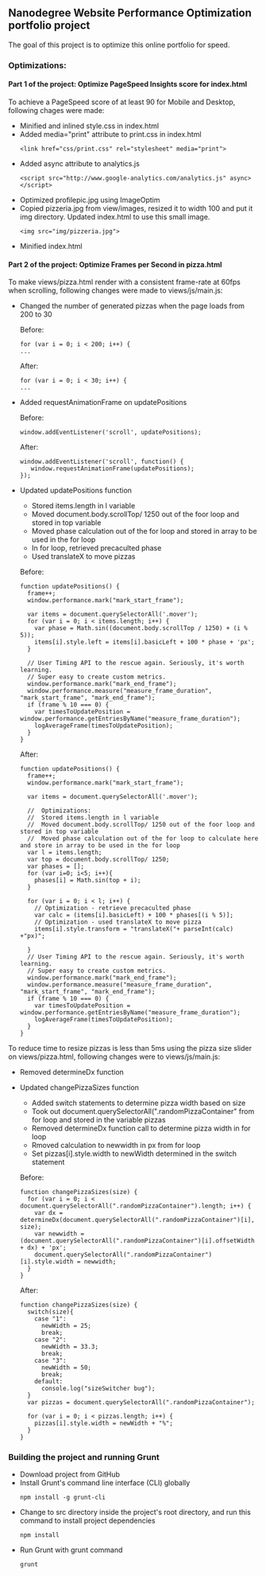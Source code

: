 ## Nanodegree Website Performance Optimization portfolio project

The goal of this project is to optimize this online portfolio for speed.


### Optimizations: 
#### Part 1 of the project: Optimize PageSpeed Insights score for index.html

To achieve a PageSpeed score of at least 90 for Mobile and Desktop, following chages were made:
-   Minified and inlined style.css in index.html
-   Added media="print" attribute to print.css in index.html
    ```
    <link href="css/print.css" rel="stylesheet" media="print">
    ```
-   Added async attribute to analytics.js
    ```
    <script src="http://www.google-analytics.com/analytics.js" async></script>
    ```
-   Optimized profilepic.jpg using ImageOptim
-   Copied pizzeria.jpg from view/images, resized it to width 100 and put it img directory. Updated index.html to use this small image.
    ```
    <img src="img/pizzeria.jpg">
    ```
- Minified index.html


#### Part 2  of the project: Optimize Frames per Second in pizza.html

To make views/pizza.html render with a consistent frame-rate at 60fps when scrolling, following changes were made to views/js/main.js:
-   Changed the number of generated pizzas when the page loads from 200 to 30
    
    Before:
    ```
    for (var i = 0; i < 200; i++) {
    ...
    ```
    
    After:
    ```
    for (var i = 0; i < 30; i++) {
    ...
    ```
-   Added requestAnimationFrame on updatePositions

    Before:
    ```
    window.addEventListener('scroll', updatePositions);
    ```
    
    After:
    ```
    window.addEventListener('scroll', function() {
       window.requestAnimationFrame(updatePositions);
    });
    ```

-   Updated updatePositions function
    * Stored items.length in l variable
    * Moved document.body.scrollTop/ 1250 out of the foor loop and stored in top variable
    * Moved phase calculation out of the for loop and stored in array to be used in the for loop
    * In for loop, retrieved precaculted phase
    * Used translateX to move pizzas
    
    Before:
    ```
    function updatePositions() {
      frame++;
      window.performance.mark("mark_start_frame");

      var items = document.querySelectorAll('.mover');
      for (var i = 0; i < items.length; i++) {
        var phase = Math.sin((document.body.scrollTop / 1250) + (i % 5));
        items[i].style.left = items[i].basicLeft + 100 * phase + 'px';
      }

      // User Timing API to the rescue again. Seriously, it's worth learning.
      // Super easy to create custom metrics.
      window.performance.mark("mark_end_frame");
      window.performance.measure("measure_frame_duration", "mark_start_frame", "mark_end_frame");
      if (frame % 10 === 0) {
        var timesToUpdatePosition = window.performance.getEntriesByName("measure_frame_duration");
        logAverageFrame(timesToUpdatePosition);
      }
    }
    ```

    After:
    ```
    function updatePositions() {
      frame++;
      window.performance.mark("mark_start_frame");

      var items = document.querySelectorAll('.mover');

      //  Optimizations:
      //  Stored items.length in l variable
      //  Moved document.body.scrollTop/ 1250 out of the foor loop and stored in top variable
      //  Moved phase calculation out of the for loop to calculate here and store in array to be used in the for loop
      var l = items.length;
      var top = document.body.scrollTop/ 1250;
      var phases = [];
      for (var i=0; i<5; i++){
        phases[i] = Math.sin(top + i);
      }

      for (var i = 0; i < l; i++) {
        // Optimization - retrieve precaculted phase
        var calc = (items[i].basicLeft) + 100 * phases[(i % 5)];
        // Optimization - used translateX to move pizza
        items[i].style.transform = "translateX("+ parseInt(calc) +"px)";

      }
      // User Timing API to the rescue again. Seriously, it's worth learning.
      // Super easy to create custom metrics.
      window.performance.mark("mark_end_frame");
      window.performance.measure("measure_frame_duration", "mark_start_frame", "mark_end_frame");
      if (frame % 10 === 0) {
        var timesToUpdatePosition = window.performance.getEntriesByName("measure_frame_duration");
        logAverageFrame(timesToUpdatePosition);
      }
    }
    ```


To reduce time to resize pizzas is less than 5ms using the pizza size slider on views/pizza.html, following changes were to views/js/main.js:
-   Removed determineDx function
-   Updated changePizzaSizes function
    * Added switch statements to determine pizza width based on size
    * Took out document.querySelectorAll(".randomPizzaContainer" from for loop and stored in the variable pizzas
    * Removed determineDx function call to determine pizza width in for loop
	* Rmoved calculation to newwidth in px from for loop
    * Set pizzas[i].style.width to newWidth determined in the switch statement

    Before:
    ```
    function changePizzaSizes(size) {
      for (var i = 0; i < document.querySelectorAll(".randomPizzaContainer").length; i++) {
        var dx = determineDx(document.querySelectorAll(".randomPizzaContainer")[i], size);
        var newwidth = (document.querySelectorAll(".randomPizzaContainer")[i].offsetWidth + dx) + 'px';
        document.querySelectorAll(".randomPizzaContainer")[i].style.width = newwidth;
      }
    }
    ```
  
    After:
    ```
    function changePizzaSizes(size) {
      switch(size){
        case "1":
          newWidth = 25;
          break;
        case "2":
          newWidth = 33.3;
          break;
        case "3":
          newWidth = 50;
          break;
        default:
          console.log("sizeSwitcher bug");
      }
      var pizzas = document.querySelectorAll(".randomPizzaContainer");

      for (var i = 0; i < pizzas.length; i++) {
        pizzas[i].style.width = newWidth + "%";
      }
    }
    ```

### Building the project and running Grunt
-   Download project from GitHub
-   Install Grunt's command line interface (CLI) globally
    ```
    npm install -g grunt-cli
    ```
-   Change to src directory inside the project's root directory, and run this command to install project dependencies
    ```
    npm install
    ```
-   Run Grunt with grunt command
    ```
    grunt
    ```
